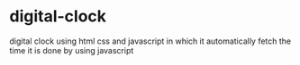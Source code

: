 # digital-clock
digital clock using html css and javascript in which it automatically fetch the time it is done by using javascript
